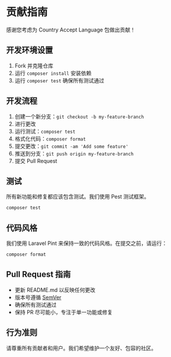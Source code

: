 # 贡献指南

感谢您考虑为 Country Accept Language 包做出贡献！

## 开发环境设置

1. Fork 并克隆仓库
2. 运行 `composer install` 安装依赖
3. 运行 `composer test` 确保所有测试通过

## 开发流程

1. 创建一个新分支：`git checkout -b my-feature-branch`
2. 进行更改
3. 运行测试：`composer test`
4. 格式化代码：`composer format`
5. 提交更改：`git commit -am 'Add some feature'`
6. 推送到分支：`git push origin my-feature-branch`
7. 提交 Pull Request

## 测试

所有新功能和修复都应该包含测试。我们使用 Pest 测试框架。

```bash
composer test
```

## 代码风格

我们使用 Laravel Pint 来保持一致的代码风格。在提交之前，请运行：

```bash
composer format
```

## Pull Request 指南

- 更新 README.md 以反映任何更改
- 版本号遵循 [SemVer](http://semver.org/)
- 确保所有测试通过
- 保持 PR 尽可能小，专注于单一功能或修复

## 行为准则

请尊重所有贡献者和用户。我们希望维护一个友好、包容的社区。
